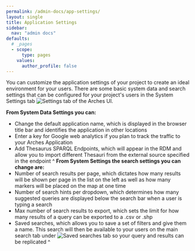 ```yaml
---
permalink: /admin-docs/app-settings/
layout: single
title: Application Settings
sidebar:
  nav: "admin docs"
defaults:
  # _pages
  - scope:
      type: pages
    values:
      author_profile: false
---
```

You can customize the application settings of your project to create an ideal environment for your users. There are some basic system data and search settings that can be configured for your project's users in the System Settings tab ![Settings tab]({{site.url}}/assets/images/settingsTab.PNG) of the Arches UI.

**From System Data Settings you can:**
- Change the default application name, which is displayed in the browser title bar and identifies the application in other locations
- Enter a key for Google web analytics if you plan to track the traffic to your Arches Application
- Add Thesaurus SPARQL Endpoints, which will appear in the RDM and allow you to import different Thesauri from the external source specified in the endpoint
^
**From System Settings the search settings you can change are:**
- Number of search results per page, which dictates how many results will be shown per page in the list on the left as well as how many markers will be placed on the map at one time
- Number of search hints per dropdown, which determines how many suggested queries are displayed below the search bar when a user is typing a search
- Max number of search results to export, which sets the limit for how many results of a query can be exported to a .csv or .shp
- Saved searches, which allows you to save a set of filters and give them a name. This search will then be available to your users on the main search tab under ![Saved searches tab]({{site.url}}/assets/images/savedSearch.PNG) so your query and results can be replicated
^
